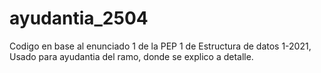 # ayudantia_2504

Codigo en base al enunciado 1 de la PEP 1 de Estructura de datos
1-2021, Usado para ayudantia del ramo, donde se explico a detalle.
